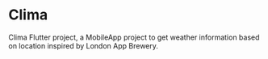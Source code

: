 # Clima

Clima Flutter project, a MobileApp project to get weather information based on location inspired
by London App Brewery.
